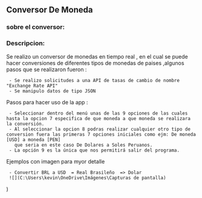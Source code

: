 <h2><b>Conversor De Moneda</b></h2>

### sobre el conversor: 
### Descripcion: 

<p1> Se realizo un conversor de monedas en tiempo real , en el cual se puede hacer conversiones de diferentes tipos de monedas de paises 
     ,algunos pasos que se realizaron fueron :</p1>

     - Se realizo solicitudes a una API de tasas de cambio de nombre "Exchange Rate API"
     - Se manipulo datos de tipo JSON 

<p2> Pasos para hacer uso de la app : </p2>

     - Seleccionar dentro del menú unas de las 9 opciones de las cuales hasta la opcion 7 especifica de que moneda a que moneda se realizara la conversión.
     - Al seleccionar la opcion 8 podras realizar cualquier otro tipo de conversion fuera las primeras 7 opciones iniciales como ejm: De moneda [USD] a moneda [PEN]
       que seria en este caso De Dolares a Soles Peruanos.
     - La opción 9 es la única que nos permitirá salir del programa.
           
     
<p3> Ejemplos con imagen para myor detalle </p3>

     - Convertir BRL a USD  = Real Brasileño  => Dolar
     ![](C:\Users\kevin\OneDrive\Imágenes\Capturas de pantalla)
)
